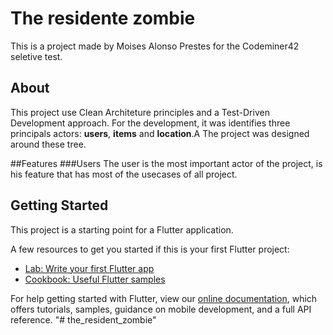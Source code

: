 # The residente zombie

This is a project made by Moises Alonso Prestes for the Codeminer42 seletive test.

## About
This project use Clean Architeture principles and a Test-Driven Development approach.
For the development, it was identifies three principals actors: **users**, **items** and **location**.A
The project was designed around these tree.

##Features
###Users
The user is the most important actor of the project, is his feature that has most of the usecases of all project.




## Getting Started

This project is a starting point for a Flutter application.

A few resources to get you started if this is your first Flutter project:

- [Lab: Write your first Flutter app](https://flutter.dev/docs/get-started/codelab)
- [Cookbook: Useful Flutter samples](https://flutter.dev/docs/cookbook)

For help getting started with Flutter, view our
[online documentation](https://flutter.dev/docs), which offers tutorials,
samples, guidance on mobile development, and a full API reference.
"# the_resident_zombie" 
